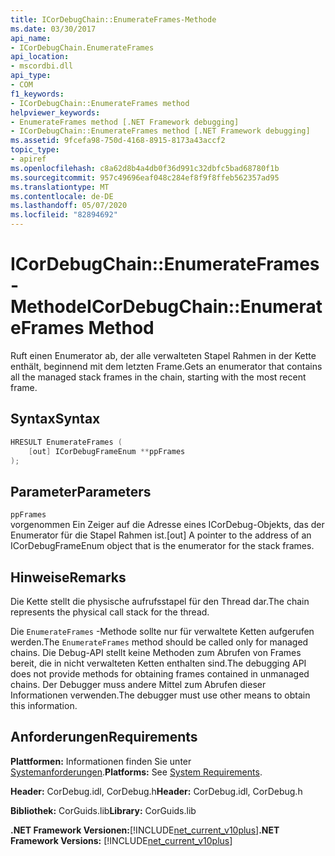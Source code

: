 ```yaml
---
title: ICorDebugChain::EnumerateFrames-Methode
ms.date: 03/30/2017
api_name:
- ICorDebugChain.EnumerateFrames
api_location:
- mscordbi.dll
api_type:
- COM
f1_keywords:
- ICorDebugChain::EnumerateFrames method
helpviewer_keywords:
- EnumerateFrames method [.NET Framework debugging]
- ICorDebugChain::EnumerateFrames method [.NET Framework debugging]
ms.assetid: 9fcefa98-750d-4168-8915-8173a43accf2
topic_type:
- apiref
ms.openlocfilehash: c8a62d8b4a4db0f36d991c32dbfc5bad68780f1b
ms.sourcegitcommit: 957c49696eaf048c284ef8f9f8ffeb562357ad95
ms.translationtype: MT
ms.contentlocale: de-DE
ms.lasthandoff: 05/07/2020
ms.locfileid: "82894692"
---
```

# <a name="icordebugchainenumerateframes-method"></a><span data-ttu-id="0708d-102">ICorDebugChain::EnumerateFrames-Methode</span><span class="sxs-lookup"><span data-stu-id="0708d-102">ICorDebugChain::EnumerateFrames Method</span></span>
<span data-ttu-id="0708d-103">Ruft einen Enumerator ab, der alle verwalteten Stapel Rahmen in der Kette enthält, beginnend mit dem letzten Frame.</span><span class="sxs-lookup"><span data-stu-id="0708d-103">Gets an enumerator that contains all the managed stack frames in the chain, starting with the most recent frame.</span></span>  
  
## <a name="syntax"></a><span data-ttu-id="0708d-104">Syntax</span><span class="sxs-lookup"><span data-stu-id="0708d-104">Syntax</span></span>  
  
```cpp  
HRESULT EnumerateFrames (  
    [out] ICorDebugFrameEnum **ppFrames  
);  
```  
  
## <a name="parameters"></a><span data-ttu-id="0708d-105">Parameter</span><span class="sxs-lookup"><span data-stu-id="0708d-105">Parameters</span></span>  
 `ppFrames`  
 <span data-ttu-id="0708d-106">vorgenommen Ein Zeiger auf die Adresse eines ICorDebug-Objekts, das der Enumerator für die Stapel Rahmen ist.</span><span class="sxs-lookup"><span data-stu-id="0708d-106">[out] A pointer to the address of an ICorDebugFrameEnum object that is the enumerator for the stack frames.</span></span>  
  
## <a name="remarks"></a><span data-ttu-id="0708d-107">Hinweise</span><span class="sxs-lookup"><span data-stu-id="0708d-107">Remarks</span></span>  
 <span data-ttu-id="0708d-108">Die Kette stellt die physische aufrufsstapel für den Thread dar.</span><span class="sxs-lookup"><span data-stu-id="0708d-108">The chain represents the physical call stack for the thread.</span></span>  
  
 <span data-ttu-id="0708d-109">Die `EnumerateFrames` -Methode sollte nur für verwaltete Ketten aufgerufen werden.</span><span class="sxs-lookup"><span data-stu-id="0708d-109">The `EnumerateFrames` method should be called only for managed chains.</span></span> <span data-ttu-id="0708d-110">Die Debug-API stellt keine Methoden zum Abrufen von Frames bereit, die in nicht verwalteten Ketten enthalten sind.</span><span class="sxs-lookup"><span data-stu-id="0708d-110">The debugging API does not provide methods for obtaining frames contained in unmanaged chains.</span></span> <span data-ttu-id="0708d-111">Der Debugger muss andere Mittel zum Abrufen dieser Informationen verwenden.</span><span class="sxs-lookup"><span data-stu-id="0708d-111">The debugger must use other means to obtain this information.</span></span>  
  
## <a name="requirements"></a><span data-ttu-id="0708d-112">Anforderungen</span><span class="sxs-lookup"><span data-stu-id="0708d-112">Requirements</span></span>  
 <span data-ttu-id="0708d-113">**Plattformen:** Informationen finden Sie unter [Systemanforderungen](../../get-started/system-requirements.md).</span><span class="sxs-lookup"><span data-stu-id="0708d-113">**Platforms:** See [System Requirements](../../get-started/system-requirements.md).</span></span>  
  
 <span data-ttu-id="0708d-114">**Header:** CorDebug.idl, CorDebug.h</span><span class="sxs-lookup"><span data-stu-id="0708d-114">**Header:** CorDebug.idl, CorDebug.h</span></span>  
  
 <span data-ttu-id="0708d-115">**Bibliothek:** CorGuids.lib</span><span class="sxs-lookup"><span data-stu-id="0708d-115">**Library:** CorGuids.lib</span></span>  
  
 <span data-ttu-id="0708d-116">**.NET Framework Versionen:**[!INCLUDE[net_current_v10plus](../../../../includes/net-current-v10plus-md.md)]</span><span class="sxs-lookup"><span data-stu-id="0708d-116">**.NET Framework Versions:** [!INCLUDE[net_current_v10plus](../../../../includes/net-current-v10plus-md.md)]</span></span>
